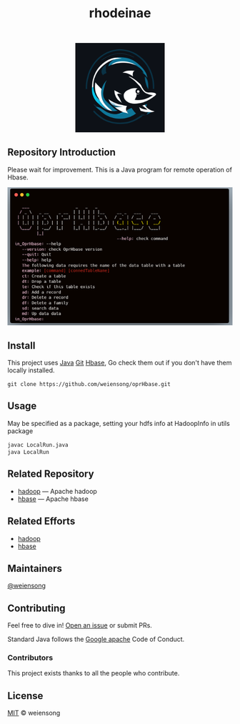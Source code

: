 <h1 align="center">rhodeinae</h1>

<p align="center">
    <a href="https://www.apache.org/licenses/LICENSE-2.0"><img src="https://img.shields.io/badge/license_-Apache2.0-blue" alt=""></a> 
    <a href="https://www.java.com/"><img src="https://img.shields.io/badge/java_-grey?style=plastic&logo=openjdk" alt=""></a>
    <a href="https://maven.apache.org/"><img src="https://img.shields.io/badge/maven_-grey?style=plastic&logo=apachemaven" alt=""></a> 
    <a href="https://hadoop.apache.org/"><img src="https://img.shields.io/badge/hadoop_-grey?style=plastic&logo=apachehadoop" alt=""></a> 
    <a href="https://hbase.apache.org/"><img src="https://img.shields.io/badge/hbase_-grey" alt=""></a> 
</p>

<p align="center">
    <img src=.about/rhodeinae.png height="200" width="200" alt="">
</p>

## Repository Introduction

Please wait for improvement. This is a Java program for remote operation of Hbase.

![img.png](.about/img.PNG)

## Install

This project uses [Java](https://www.java.com/) [Git](https://git-scm.com/) [Hbase](https://hbase.apache.org/), Go check them out if you don't have them locally installed.

```shell
git clone https://github.com/weiensong/oprHbase.git
```

## Usage
May be specified as a package, setting your hdfs info at HadoopInfo in utils package
```shell
javac LocalRun.java
java LocalRun
```


## Related Repository

- [hadoop](https://github.com/apache/hadoop) — Apache hadoop
- [hbase](https://github.com/apache/hbase) — Apache hbase



## Related Efforts

- [hadoop](https://hadoop.apache.org/)
- [hbase](https://hbase.apache.org/)


## Maintainers

[@weiensong](https://github.com/weiensong)



## Contributing

Feel free to dive in! [Open an issue](https://github.com/weiensong/oprHbase/issues) or submit PRs.

Standard Java follows the [Google apache](https://google.github.io/styleguide/javaguide.html) Code of Conduct.

### Contributors
This project exists thanks to all the people who contribute.



## License

[MIT](https://github.com/weiensong/oprHbase/blob/master/LICENSE) © weiensong

